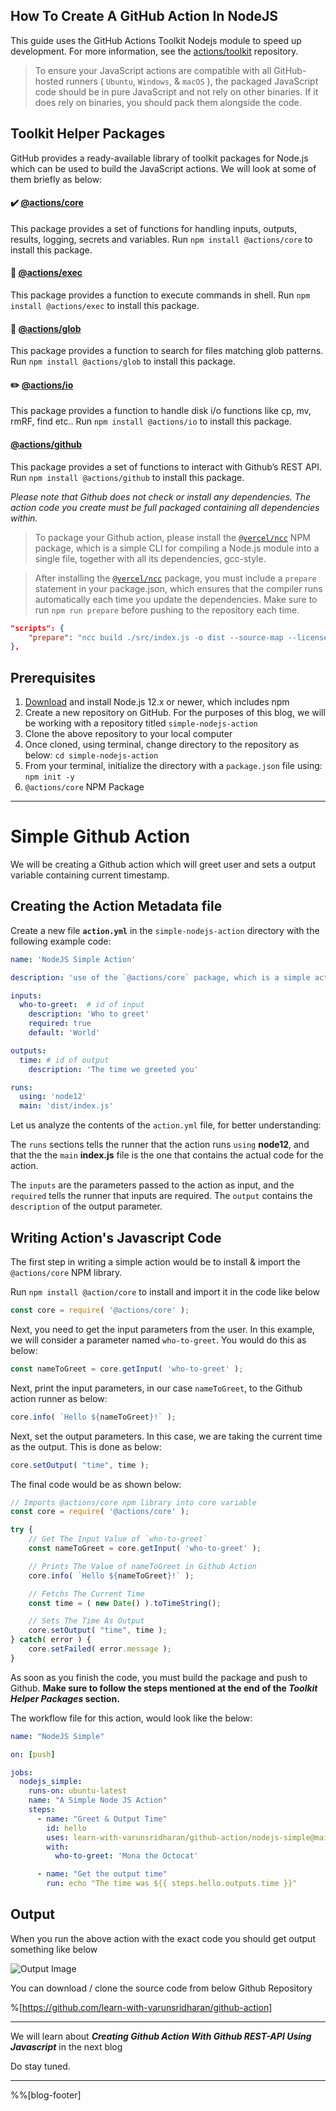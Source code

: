 ## How To Create A GitHub Action In NodeJS

This guide uses the GitHub Actions Toolkit Nodejs module to speed up development. For more information, see the [actions/toolkit](https://github.com/actions/toolkit) repository.

> To ensure your JavaScript actions are compatible with all GitHub-hosted runners ( `Ubuntu`, `Windows`, & `macOS` ), the packaged JavaScript code should be in pure JavaScript and not rely on other binaries. 
> If it does rely on binaries, you should pack them alongside the code.

## Toolkit Helper Packages
GitHub provides a ready-available library of toolkit packages for Node.js which can be used to build the JavaScript actions. We will look at some of them briefly as below:

#### ✔️ [@actions/core](https://github.com/actions/toolkit/tree/main/packages/core)
This package provides a set of functions for handling inputs, outputs, results, logging, secrets and variables. Run `npm install @actions/core` to install this package.

#### 🏃 [@actions/exec](https://github.com/actions/toolkit/tree/main/packages/exec)
This package provides a function to execute commands in shell. Run `npm install @actions/exec` to install this package.

#### 🍨 [@actions/glob](https://github.com/actions/toolkit/tree/main/packages/glob)
This package provides a function to search for files matching glob patterns. Run `npm install @actions/glob` to install this package.

#### ✏️ [@actions/io](https://github.com/actions/toolkit/tree/main/packages/io)
This package provides a function to handle disk i/o functions like cp, mv, rmRF, find etc.. Run `npm install @actions/io` to install this package.

#### [@actions/github](https://github.com/actions/toolkit/tree/main/packages/github)
This package provides a set of functions to interact with Github’s REST API. Run `npm install @actions/github` to install this package.

_Please note that Github does not check or install any dependencies. The action code you create must be full packaged containing all dependencies within._

> To package your Github action, please install the [`@vercel/ncc`](https://github.com/vercel/ncc) NPM package, which is a simple CLI for compiling a Node.js module into a single file, together with all its dependencies, gcc-style.

> After installing the [`@vercel/ncc`](https://github.com/vercel/ncc) package, you must include a `prepare` statement in your package.json, which ensures that the compiler runs automatically each time you update the dependencies. Make sure to run `npm run prepare` before pushing to the repository each time.

```json
"scripts": {
    "prepare": "ncc build ./src/index.js -o dist --source-map --license licenses.txt"
},
```


## Prerequisites
1.	 [Download](https://nodejs.org/en/download/current/)  and install Node.js 12.x or newer, which includes npm
2.	Create a new repository on GitHub. For the purposes of this blog, we will be working with a repository titled `simple-nodejs-action`
3.	Clone the above repository to your local computer
4.	Once cloned, using terminal, change directory to the repository as below:
`cd simple-nodejs-action`
5.	From your terminal, initialize the directory with a `package.json` file using:
`npm init -y`
6. `@actions/core` NPM Package

---

# Simple Github Action
We will be creating a Github action which will greet user and sets a output variable containing current timestamp.

## Creating the Action Metadata file
Create a new file **`action.yml`** in the `simple-nodejs-action` directory with the following example code: 

```yml
name: 'NodeJS Simple Action'

description: 'use of the `@actions/core` package, which is a simple action'

inputs:
  who-to-greet:  # id of input
    description: 'Who to greet'
    required: true
    default: 'World'

outputs:
  time: # id of output
    description: 'The time we greeted you'

runs:
  using: 'node12'
  main: 'dist/index.js'

```


Let us analyze the contents of the `action.yml` file, for better understanding:

The `runs` sections tells the runner that the action runs `using` **node12**, and that the the `main` **index.js** file is the one that contains the actual code for the action.

The `inputs` are the parameters passed to the action as input, and the `required` tells the runner that inputs are required. The `output` contains the `description` of the output parameter.

## Writing Action's Javascript Code

The first step in writing a simple action would be to install & import the `@actions/core` NPM library.

Run `npm install @action/core` to install and import it in the code like below

```javascript
const core = require( '@actions/core' );
```

Next, you need to get the input parameters from the user. In this example, we will consider a parameter named `who-to-greet`. You would do this as below:

```javascript
const nameToGreet = core.getInput( 'who-to-greet' );
```

Next, print the input parameters, in our case `nameToGreet`, to the Github action runner as below:

```javascript
core.info( `Hello ${nameToGreet}!` );
```

Next, set the output parameters. In this case, we are taking the current time as the output. This is done as below:
```javascript
core.setOutput( "time", time );
```

The final code would be as shown below:

```javascript
// Imports @actions/core npm library into core variable
const core = require( '@actions/core' );

try {
	// Get The Input Value of `who-to-greet`
	const nameToGreet = core.getInput( 'who-to-greet' );

	// Prints The Value of nameToGreet in Github Action
	core.info( `Hello ${nameToGreet}!` );

	// Fetchs The Current Time
	const time = ( new Date() ).toTimeString();

	// Sets The Time As Output
	core.setOutput( "time", time );
} catch( error ) {
	core.setFailed( error.message );
}
```

As soon as you finish the code, you must build the package and push to Github. **Make sure to follow the steps mentioned at the end of the _Toolkit Helper Packages_ section.**


The workflow file for this action, would look like the below:

```yml
name: "NodeJS Simple"

on: [push]

jobs:
  nodejs_simple:
    runs-on: ubuntu-latest
    name: "A Simple Node JS Action"
    steps:
      - name: "Greet & Output Time"
        id: hello
        uses: learn-with-varunsridharan/github-action/nodejs-simple@main
        with:
          who-to-greet: 'Mona the Octocat'

      - name: "Get the output time"
        run: echo "The time was ${{ steps.hello.outputs.time }}"
```

## Output

When you run the above action with the exact code you should get output something like below

![Output Image](https://s2.do-spaces.com/2020/Nov/19/1605786108-159.jpg)


You can download / clone the source code from below Github Repository

%[https://github.com/learn-with-varunsridharan/github-action]

---

We will learn about _**Creating Github Action With Github REST-API Using Javascript**_ in the next blog 

Do stay tuned.

---

%%[blog-footer]
